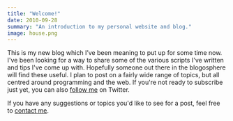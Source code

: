 ```yaml
---
title: "Welcome!"
date: 2010-09-28
summary: "An introduction to my personal website and blog."
image: house.png
---
```


This is my new blog which I’ve been meaning to put up for some time now.
I've been looking for a way to share some of the various scripts I've written and tips I've come up with.
Hopefully someone out there in the blogosphere will find these useful.
I plan to post on a fairly wide range of topics, but all centred around programming and the web.
If you're not ready to subscribe just yet, you can also [follow me](https://twitter.com/michaelmior) on Twitter.

If you have any suggestions or topics you'd like to see for a post, feel free to [contact me](/contact/).
